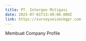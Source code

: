 ```yaml
---
title: PT. Intergeo Mitigasi
date: 2025-07-01T13:49:00.000Z
link: https://surveyseismikgpr.com
---
```

Membuat Company Profile
